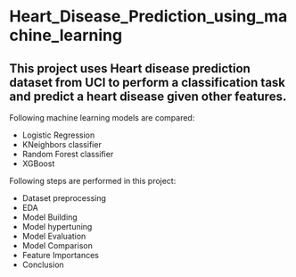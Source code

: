 # Heart_Disease_Prediction_using_machine_learning
## This project uses Heart disease prediction dataset from UCI to perform a classification task and predict a heart disease given other features.

Following machine learning models are compared:
* Logistic Regression
* KNeighbors classifier
* Random Forest classifier
* XGBoost 

Following steps are performed in this project:
* Dataset preprocessing
* EDA
* Model Building
* Model hypertuning
* Model Evaluation
* Model Comparison
* Feature Importances
* Conclusion
